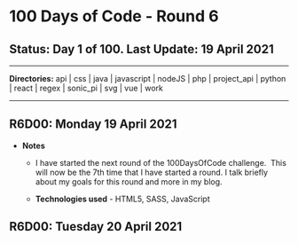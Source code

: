 # 100 Days of Code - Round 6

## **Status:** Day 1 of 100. **Last Update:** 19 April 2021
___
**Directories:** api | css | java | javascript | nodeJS | php | project_api | python | react | regex | sonic_pi | svg | vue | work
___

## R6D00: Monday 19 April 2021

+ **Notes**
  + I have started the next round of the 100DaysOfCode challenge.  This will now be the 7th time that I have started a round. I talk briefly about my goals for this round and more in my blog.
  
  + **Technologies used** - HTML5, SASS, JavaScript

## R6D00: Tuesday 20 April 2021